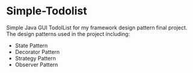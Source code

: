 # Simple-Todolist

Simple Java GUI TodolList for my framework design pattern final project. The design patterns used in the project including:

- State Pattern
- Decorator Pattern
- Strategy Pattern
- Observer Pattern
